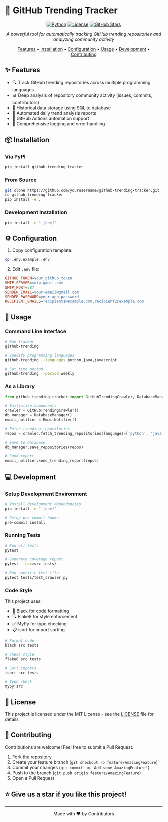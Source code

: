 # 🚀 GitHub Trending Tracker

<div align="center">

[![Python](https://img.shields.io/badge/Python-3.9%2B-blue)](https://www.python.org/)
[![License](https://img.shields.io/badge/License-MIT-green.svg)](LICENSE)
[![GitHub Stars](https://img.shields.io/github/stars/yunmaoQu/WebMiner?style=social)](https://github.com/yunmaoQu/WebMiner)

*A powerful tool for automatically tracking GitHub trending repositories and analyzing community activity*

[Features](#✨-features) • [Installation](#📦-installation) • [Configuration](#⚙️-configuration) • [Usage](#🔨-usage) • [Development](#💻-development) • [Contributing](#🤝-contributing)

</div>

## ✨ Features

- 🔍 Track GitHub trending repositories across multiple programming languages
- 📊 Deep analysis of repository community activity (issues, commits, contributors)
- 💾 Historical data storage using SQLite database
- 📧 Automated daily trend analysis reports
- 🔄 GitHub Actions automation support
- 📝 Comprehensive logging and error handling

## 📦 Installation

### Via PyPI

```bash
pip install github-trending-tracker
```

### From Source

```bash
git clone https://github.com/yourusername/github-trending-tracker.git
cd github-trending-tracker
pip install -e .
```

### Development Installation

```bash
pip install -e ".[dev]"
```

## ⚙️ Configuration

1. Copy configuration template:
```bash
cp .env.example .env
```

2. Edit `.env` file:
```ini
GITHUB_TOKEN=your_github_token
SMTP_SERVER=smtp.gmail.com
SMTP_PORT=587
SENDER_EMAIL=your-email@gmail.com
SENDER_PASSWORD=your-app-password
RECIPIENT_EMAILS=recipient1@example.com,recipient2@example.com
```

## 🔨 Usage

### Command Line Interface

```bash
# Run tracker
github-trending

# Specify programming languages
github-trending --languages python,java,javascript

# Set time period
github-trending --period weekly
```

### As a Library

```python
from github_trending_tracker import GitHubTrendingCrawler, DatabaseManager, EmailNotifier

# Initialize components
crawler = GitHubTrendingCrawler()
db_manager = DatabaseManager()
email_notifier = EmailNotifier()

# Fetch trending repositories
repos = crawler.fetch_trending_repositories(languages=['python', 'java'])

# Save to database
db_manager.save_repositories(repos)

# Send report
email_notifier.send_trending_report(repos)
```

## 💻 Development

### Setup Development Environment

```bash
# Install development dependencies
pip install -e ".[dev]"

# Setup pre-commit hooks
pre-commit install
```

### Running Tests

```bash
# Run all tests
pytest

# Generate coverage report
pytest --cov=src tests/

# Run specific test file
pytest tests/test_crawler.py
```

### Code Style

This project uses:
- 🎨 Black for code formatting
- 🔍 Flake8 for style enforcement
- ✅ MyPy for type checking
- 📋 isort for import sorting

```bash
# Format code
black src tests

# Check style
flake8 src tests

# Sort imports
isort src tests

# Type check
mypy src
```

## 📄 License

This project is licensed under the MIT License - see the [LICENSE](LICENSE) file for details

## 🤝 Contributing

Contributions are welcome! Feel free to submit a Pull Request.

1. Fork the repository
2. Create your feature branch (`git checkout -b feature/AmazingFeature`)
3. Commit your changes (`git commit -m 'Add some AmazingFeature'`)
4. Push to the branch (`git push origin feature/AmazingFeature`)
5. Open a Pull Request

## ⭐ Give us a star if you like this project!

---

<div align="center">
Made with ❤️ by Contributors
</div>
